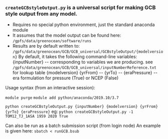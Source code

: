 ### `createGCBstyleOutput.py` is a universal script for making GCB style output from any model. 

- Requires no special python environment, just the standard anaconda module
- It assumes that the model output can be found here: `/gpfs/data/greenocean/software/runs`
- Results are by default written to: `/gpfs/data/greenocean/GCB/GCB_universal/GCBstyleOutput/{modelversion}`
By default, it takes the following command-line variables:
    {inputNumber} -- corresponding to variables we are producing. see `/gpfs/data/greenocean/GCB/GCB_universal/inputNumberReference.txt` for lookup table
    {modelversion} 
    {yrFrom} --
    {yrTo} -- 
    {eraPressure} -- era formulation for pressure (True) or NCEP (False)

Usage syntax (from an interactive session):

`module purge`
`module add python/anaconda/2019.10/3.7`

`python createGCBstyleOutput.py {inputNumber} {modelversion} {yrFrom} {yrTo} {eraPressure}`
eg:
`python createGCBstyleOutput.py -1 TOM12_TJ_1ASA 1959 2020 True`

Can also be run as a batch submission script (from login node)
An example is given here:
`sbatch < runGCB.bsub`